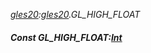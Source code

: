 _[gles20](../../modules/gles20/gles20-module.md):[gles20](../../modules/gles20/gles20-module.md).GL\_HIGH\_FLOAT_
##### Const GL\_HIGH\_FLOAT:[Int](../../modules/wonkey/wonkey-types-int.md)
